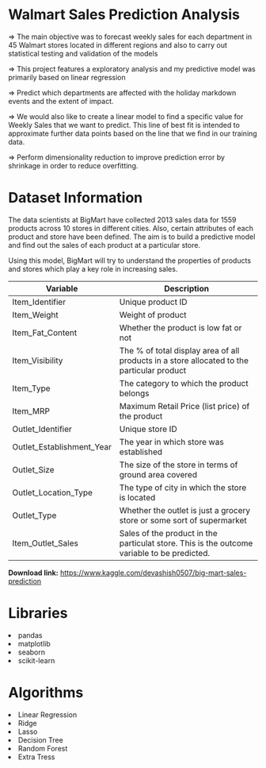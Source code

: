 # Walmart Sales Prediction Analysis 
⇒	The main objective was to forecast weekly sales for each department in 45 Walmart stores located in different regions and also to carry out statistical testing and validation of the models

⇒	This project features a exploratory analysis and my predictive model was primarily based on linear regression

⇒	Predict which departments are affected with the holiday markdown events and the extent of impact.

⇒	We would also like to create a linear model to find a specific value for Weekly Sales that we want to predict. This line of best fit is intended to approximate further data points based on the line that we find in our training data.

⇒	Perform dimensionality reduction to improve prediction error by shrinkage in order to reduce overfitting.


# Dataset Information

The data scientists at BigMart have collected 2013 sales data for 1559 products across 10 stores in different cities. Also, certain attributes of each product and store have been defined. The aim is to build a predictive model and find out the sales of each product at a particular store.

Using this model, BigMart will try to understand the properties of products and stores which play a key role in increasing sales.


Variable | Description
----------|--------------
Item_Identifier | Unique product ID
Item_Weight | Weight of product
Item_Fat_Content | Whether the product is low fat or not
Item_Visibility | The % of total display area of all products in a    store allocated to the particular product
Item_Type | The category to which the product belongs
Item_MRP | Maximum Retail Price (list price) of the product
Outlet_Identifier | Unique store ID
Outlet_Establishment_Year | The year in which store was established
Outlet_Size | The size of the store in terms of ground area covered
Outlet_Location_Type | The type of city in which the store is located
Outlet_Type | Whether the outlet is just a grocery store or some sort of supermarket
Item_Outlet_Sales | Sales of the product in the particulat store. This is the outcome variable to be predicted.

**Download link:** https://www.kaggle.com/devashish0507/big-mart-sales-prediction

# Libraries

<li>pandas
<li>matplotlib
<li>seaborn
<li>scikit-learn

# Algorithms

<li>Linear Regression
<li>Ridge
<li>Lasso
<li>Decision Tree
<li>Random Forest
<li>Extra Tress
